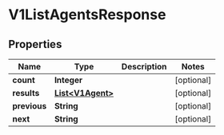 

# V1ListAgentsResponse


## Properties

Name | Type | Description | Notes
------------ | ------------- | ------------- | -------------
**count** | **Integer** |  |  [optional]
**results** | [**List&lt;V1Agent&gt;**](V1Agent.md) |  |  [optional]
**previous** | **String** |  |  [optional]
**next** | **String** |  |  [optional]



